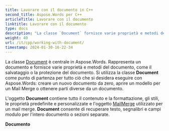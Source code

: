 ```yaml
---
title: Lavorare con il documento in C++
second_title: Aspose.Words per C++
articleTitle: Lavorare con il documento
linktitle: Lavorare con il documento
type: docs
description: "La classe `Document` fornisce varie proprietà e metodi del documento che utilizzano C++. Si utilizza la classe `Document` come punto di partenza per tutto ciò che si desidera eseguire con Aspose.Words per C++. L'oggetto `Document` può essere salvato in un file o flusso e anche inviato a un browser."
weight: 40
url: /it/cpp/working-with-document/
timestamp: 2024-01-30-16-22-34
---
```


La classe [Document](https://reference.aspose.com/words/cpp/aspose.words/document/) è centrale in Aspose.Words. Rappresenta un documento e fornisce varie proprietà e metodi del documento, come il salvataggio o la protezione del documento. Si utilizza la classe **Document** come punto di partenza per tutto ciò che si desidera eseguire con Aspose.Words: creare un nuovo documento da zero, aprire un modello per un Mail Merge o ottenere parti diverse da un documento.

L'oggetto **Document** contiene tutto il contenuto e la formattazione, gli stili, le proprietà predefinite e personalizzate e l'oggetto [MailMerge](https://reference.aspose.com/words/cpp/aspose.words.mailmerging/mailmerge/) utilizzato per un mail merge. **Document** consente di recuperare testo, segnalibri e campi modulo per l'intero documento o sezioni separate.

**Documento**
